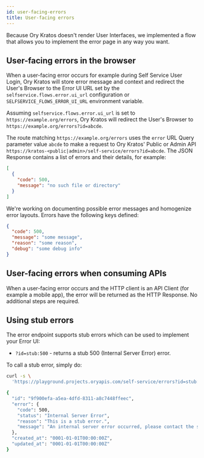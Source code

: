 ```yaml
---
id: user-facing-errors
title: User-facing errors
---
```


Because Ory Kratos doesn't render User Interfaces, we implemented a flow that allows you to implement the error page in any way
you want.

## User-facing errors in the browser

When a user-facing error occurs for example during Self Service User Login, Ory Kratos will store error message and context and
redirect the User's Browser to the Error UI URL set by the `selfservice.flows.error.ui_url` configuration or
`SELFSERVICE_FLOWS_ERROR_UI_URL` environment variable.

Assuming `selfservice.flows.error.ui_url` is set to `https://example.org/errors`, Ory Kratos will redirect the User's Browser to
`https://example.org/errors?id=abcde`.

The route matching `https://example.org/errors` uses the `error` URL Query parameter value `abcde` to make a request to Ory
Kratos' Public or Admin API `https://kratos-<public|admin>/self-service/errors?id=abcde`. The JSON Response contains a list of
errors and their details, for example:

```json
[
  {
    "code": 500,
    "message": "no such file or directory"
  }
]
```

We're working on documenting possible error messages and homogenize error layouts. Errors have the following keys defined:

```json
{
  "code": 500,
  "message": "some message",
  "reason": "some reason",
  "debug": "some debug info"
}
```

## User-facing errors when consuming APIs

When a user-facing error occurs and the HTTP client is an API Client (for example a mobile app), the error will be returned as the
HTTP Response. No additional steps are required.

## Using stub errors

The error endpoint supports stub errors which can be used to implement your Error UI:

- `?id=stub:500` - returns a stub 500 (Internal Server Error) error.

To call a stub error, simply do:

```sh
curl -s \
  'https://playground.projects.oryapis.com/self-service/errors?id=stub:500' | jq

{
  "id": "9f900efa-a5ea-4dfd-8311-a8c7448ffeec",
  "error": {
    "code": 500,
    "status": "Internal Server Error",
    "reason": "This is a stub error.",
    "message": "An internal server error occurred, please contact the system administrator"
  },
  "created_at": "0001-01-01T00:00:00Z",
  "updated_at": "0001-01-01T00:00:00Z"
}
```
